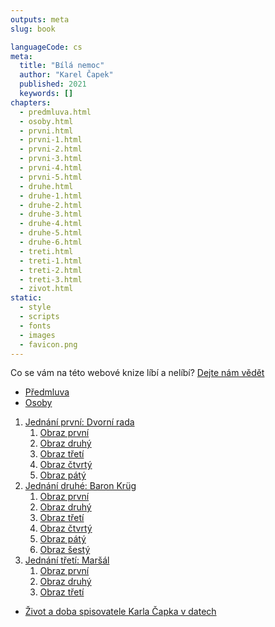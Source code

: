 ```yaml
---
outputs: meta
slug: book

languageCode: cs
meta:
  title: "Bílá nemoc"
  author: "Karel Čapek"
  published: 2021
  keywords: []
chapters:
  - predmluva.html
  - osoby.html
  - prvni.html
  - prvni-1.html
  - prvni-2.html
  - prvni-3.html
  - prvni-4.html
  - prvni-5.html
  - druhe.html
  - druhe-1.html
  - druhe-2.html
  - druhe-3.html
  - druhe-4.html
  - druhe-5.html
  - druhe-6.html
  - treti.html
  - treti-1.html
  - treti-2.html
  - treti-3.html
  - zivot.html
static:
  - style
  - scripts
  - fonts
  - images
  - favicon.png
---
```


<nav role="doc-toc">
  <div class="feedback">
    <p>Co se vám na této webové knize líbí a nelíbí? <a href="https://docs.google.com/forms/d/e/1FAIpQLScgWWdaJq0fbpU-CMXYSFbo1kusoyLOTgl9aXiFgck3mYOEmA/viewform" target="_blank">Dejte nám vědět</a></p>
  </div>
<ul>
  <li><a class="current-chapter" href="predmluva.html">Předmluva</a></li>
  <li><a href="osoby.html">Osoby</a></li>
</ul>
<ol>
  <li><a href="prvni.html">Jednání první: Dvorní rada</a>
    <ol> 
      <li><a href="prvni-1.html">Obraz první</a></li>
      <li><a href="prvni-2.html">Obraz druhý</a></li>
      <li><a href="prvni-3.html">Obraz třetí</a></li>
      <li><a href="prvni-4.html">Obraz čtvrtý</a></li>
      <li><a href="prvni-5.html">Obraz pátý</a></li> 
    </ol>
  </li>
  <li><a href="druhe.html">Jednání druhé: Baron Krüg</a>
    <ol> 
      <li><a href="druhe-1.html">Obraz první</a></li>
      <li><a href="druhe-2.html">Obraz druhý</a></li>
      <li><a href="druhe-3.html">Obraz třetí</a></li>
      <li><a href="druhe-4.html">Obraz čtvrtý</a></li>
      <li><a href="druhe-5.html">Obraz pátý</a></li>
      <li><a href="druhe-6.html">Obraz šestý</a></li> 
    </ol>
  </li>
  <li>
    <a href="treti.html">Jednání třetí: Maršál</a>
    <ol> 
      <li><a href="treti-1.html">Obraz první</a></li>
      <li><a href="treti-2.html">Obraz druhý</a></li>
      <li><a href="treti-3.html">Obraz třetí</a></li> 
    </ol>
  </li>
</ol>
<ul>
  <li><a href="zivot.html">Život a doba spisovatele Karla Čapka v datech</a>
  </li>
</ul>
</nav>
